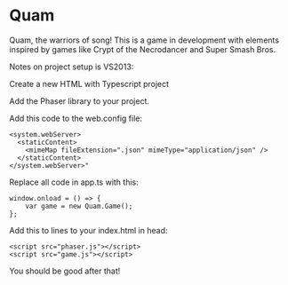 # Quam
Quam, the warriors of song! This is a game in development with elements inspired by games like Crypt of the Necrodancer and Super Smash Bros.

Notes on project setup is VS2013:

Create a new HTML with Typescript project

Add the Phaser library to your project.

Add this code to the web.config file:

  ```
  <system.webServer>
    <staticContent>
      <mimeMap fileExtension=".json" mimeType="application/json" />
    </staticContent>
  </system.webServer>"
  ```
  
Replace all code in app.ts with this: 

  ```
  window.onload = () => {
      var game = new Quam.Game();
  };
  ```

Add this to lines to your index.html in head: 

  ```
  <script src="phaser.js"></script>
  <script src="game.js"></script>
  ```
  
You should be good after that!
